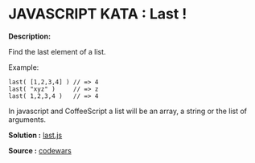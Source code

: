 JAVASCRIPT KATA : Last !
====================

**Description:**

Find the last element of a list.

Example:

```
last( [1,2,3,4] ) // => 4
last( "xyz" )     // => z
last( 1,2,3,4 )   // => 4
```

In javascript and CoffeeScript a list will be an array, a string or the list of arguments.

**Solution :** [last.js](https://github.com/ouadie-lahdioui/last/blob/master/last.js)

**Source :** [codewars](http://www.codewars.com/kata/541629460b198da04e000bb9)